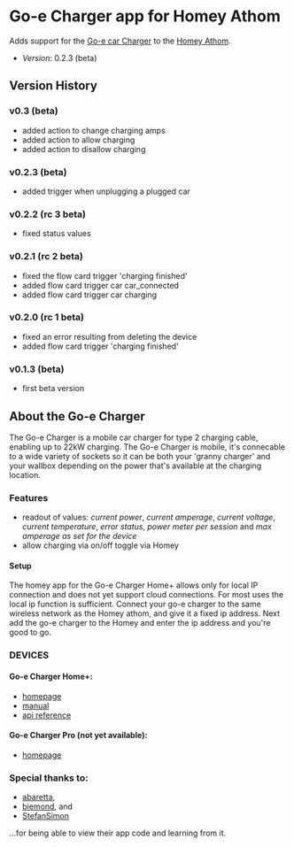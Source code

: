 # Go-e Charger app for Homey Athom
Adds support for the [Go-e car Charger](https://go-e.co/en/) to the [Homey Athom](https://www.athom.com/).
* *Version*: 0.2.3 (beta)

## Version History

### v0.3 (beta)
* added action to change charging amps
* added action to allow charging
* added action to disallow charging

### v0.2.3 (beta)
* added trigger when unplugging a plugged car

### v0.2.2 (rc 3 beta)
* fixed status values

### v0.2.1 (rc 2 beta)
* fixed the flow card trigger 'charging finished'
* added flow card trigger car car_connected
* added flow card trigger car charging

### v0.2.0 (rc 1 beta)
* fixed an error resulting from deleting the device
* added flow card trigger 'charging finished'

### v0.1.3 (beta)
* first beta version

## About the Go-e Charger
The Go-e Charger is a mobile car charger for type 2 charging cable, enabling up to 22kW charging. The Go-e Charger is mobile, it's connecable to a wide variety of sockets so it can be both your 'granny charger' and your wallbox depending on the power that's available at the charging location.

### Features
* readout of values: *current power*, *current amperage*, *current voltage*, *current temperature*, *error status*, *power meter per session* and *max amperage as set for the device*
* allow charging via on/off toggle via Homey

#### Setup
The homey app for the Go-e Charger Home+ allows only for local IP connection and does not yet support cloud connections. For most uses the local ip function is sufficient. Connect your go-e charger to the same wireless network as the Homey athom, and give it a fixed ip address. Next add the go-e charger to the Homey and enter the ip address and you're good to go.

### DEVICES
#### Go-e Charger Home+:
* [homepage](https://go-e.co/en/go-echarger-home/)
* [manual](https://go-e.co/wp-content/uploads/2019/04/Handbuch-B2C-Charger_EN-1.0-003-1.pdf)
* [api reference](https://go-e.co/app/api.pdf)

#### Go-e Charger Pro (not yet available):
* [homepage](https://go-e.co/en/go-echarger-pro/)

### Special thanks to:
* [abaretta](https://github.com/abaretta),
* [biemond](https://github.com/biemond), and
* [StefanSimon](https://gitlab.com/StefanSimon)

...for being able to view their app code and learning from it.
